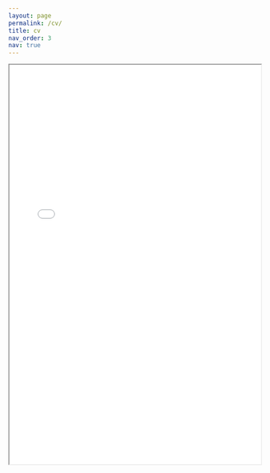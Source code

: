```yaml
---
layout: page
permalink: /cv/
title: cv
nav_order: 3
nav: true
---
```


[//]: # (<iframe src="/assets/pdf/cv.pdf" width="100%" height="800px">)

[//]: # (</iframe>)

<iframe src="/assets/pdf/cv.pdf" width="100%" height="800px">
    This browser does not support PDFs. Please download the PDF to view it: 
    <a href="/assets/pdf/cv.pdf">Download PDF</a>
</iframe>